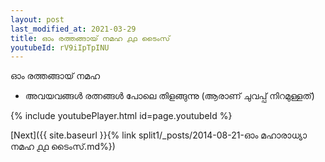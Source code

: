```yaml
---
layout: post
last_modified_at: 2021-03-29
title: ഓം രത്തങ്ങായ് നമഹ ൧൧ ടൈംസ്
youtubeId: rV9iIpTpINU
---
```

 
 
 ഓം രത്തങ്ങായ് നമഹ 
 
 -  അവയവങ്ങൾ രത്നങ്ങൾ പോലെ തിളങ്ങുന്നു (ആരാണ് ചുവപ്പ് നിറമുള്ളത്) 
 
  
 
  
 
 
 
 
 
 


{% include youtubePlayer.html id=page.youtubeId %}
 
[Next]({{ site.baseurl }}{% link  split1/_posts/2014-08-21-ഓം മഹാരാധ്യാ നമഹ ൧൧ ടൈംസ്.md%})
 
